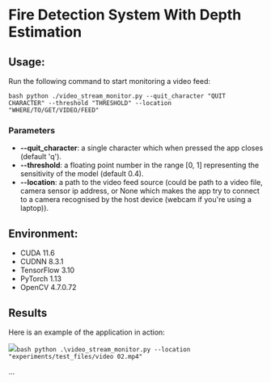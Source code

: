 # Fire Detection System With Depth Estimation

## Usage: 
Run the following command to start monitoring a video feed:

```bash python ./video_stream_monitor.py --quit_character "QUIT CHARACTER" --threshold "THRESHOLD" --location "WHERE/TO/GET/VIDEO/FEED"```

### Parameters
* **--quit_character**: a single character which when pressed the app closes (default 'q').
* **--threshold**: a floating point number in the range [0, 1] representing the sensitivity of the model (default 0.4).
* **--location**: a path to the video feed source (could be path to a video file, 
camera sensor ip address, or None which makes the app try to connect to a camera recognised by the host device
(webcam if you're using a laptop)).

## Environment:
- CUDA 11.6
- CUDNN 8.3.1
- TensorFlow 3.10
- PyTorch 1.13
- OpenCV 4.7.0.72


## Results

Here is an example of the application in action:

![](assets/system.png)```bash python .\video_stream_monitor.py --location "experiments/test_files/video 02.mp4"``` 

...
